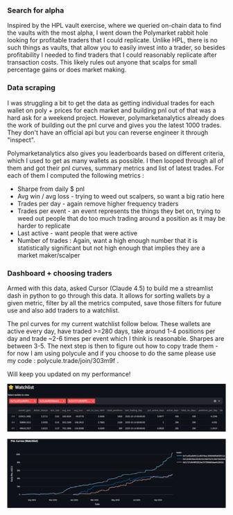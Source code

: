 
### Search for alpha
Inspired by the HPL vault exercise, where we queried on-chain data to find the vaults with the most alpha, I went down the Polymarket rabbit hole looking for profitable traders that I could replicate.
Unlike HPL, there is no such things as vaults, that allow you to easily invest into a trader, so besides profitability I needed to find traders that I could reasonably replicate after transaction costs. This likely rules out anyone that scalps for small percentage gains or does market making.

### Data scraping
I was struggling a bit to get the data as getting individual trades for each wallet on poly + prices for each market and building pnl out of that was a hard ask for a weekend project. However, polymarketanalytics already does the work of building out the pnl curve and gives you the latest 1000 trades. They don't have an official api but you can reverse engineer it through "inspect".

Polymarketanalytics also gives you leaderboards based on different criteria, which I used to get as many wallets as possible. I then looped through all of them and got their pnl curves, summary metrics and list of latest trades. For each of them I computed the following metrics :
 - Sharpe from daily $ pnl
 - Avg win / avg loss - trying to weed out scalpers, so want a big ratio here
 - Trades per day - again remove higher frequency traders
 - Trades per event - an event represents the things they bet on, trying to weed out people that do too much trading around a position as it may be harder to replicate
 - Last active - want people that were active 
 - Number of trades : Again, want a high enough number that it is statistically significant but not high enough that implies they are a market maker/scalper

### Dashboard + choosing traders
Armed with this data, asked Cursor (Claude 4.5) to build me a streamlist dash in python to go through this data. It allows for sorting wallets by a given metric, filter by all the metrics computed, save those filters for future use and also add traders to a watchlist.

The pnl curves for my current watchlist follow below. These wallets are active every day, have traded >=280 days, take around 1-4 positions per day and trade ~2-6 times per event which I think is reasonable. Sharpes are between 3-5.
The next step is then to figure out how to copy trade them - for now I am using polycule and if you choose to do the same please use my code : polycule.trade/join/303m9f .

Will keep you updated on my performance!

![wallet_watchlist](../assets/images/wallet_watchlist.png)

![polycurves](../assets/images/polymarket_pnlcurves.png)
